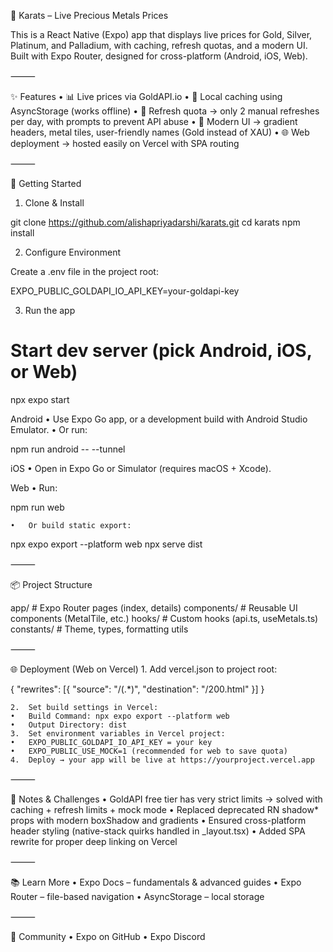 💎 Karats – Live Precious Metals Prices

This is a React Native (Expo) app that displays live prices for Gold, Silver, Platinum, and Palladium, with caching, refresh quotas, and a modern UI.
Built with Expo Router, designed for cross-platform (Android, iOS, Web).

⸻

✨ Features
	•	📊 Live prices via GoldAPI.io
	•	💾 Local caching using AsyncStorage (works offline)
	•	🔄 Refresh quota → only 2 manual refreshes per day, with prompts to prevent API abuse
	•	🎨 Modern UI → gradient headers, metal tiles, user-friendly names (Gold instead of XAU)
	•	🌐 Web deployment → hosted easily on Vercel with SPA routing

⸻

🚀 Getting Started

1. Clone & Install

git clone https://github.com/alishapriyadarshi/karats.git
cd karats
npm install

2. Configure Environment

Create a .env file in the project root:

EXPO_PUBLIC_GOLDAPI_IO_API_KEY=your-goldapi-key

3. Run the app

# Start dev server (pick Android, iOS, or Web)
npx expo start

Android
	•	Use Expo Go app, or a development build with Android Studio Emulator.
	•	Or run:

npm run android -- --tunnel



iOS
	•	Open in Expo Go or Simulator (requires macOS + Xcode).

Web
	•	Run:

npm run web


	•	Or build static export:

npx expo export --platform web
npx serve dist



⸻

📦 Project Structure

app/               # Expo Router pages (index, details)
components/        # Reusable UI components (MetalTile, etc.)
hooks/             # Custom hooks (api.ts, useMetals.ts)
constants/         # Theme, types, formatting utils


⸻

🌐 Deployment (Web on Vercel)
	1.	Add vercel.json to project root:

{
  "rewrites": [{ "source": "/(.*)", "destination": "/200.html" }]
}


	2.	Set build settings in Vercel:
	•	Build Command: npx expo export --platform web
	•	Output Directory: dist
	3.	Set environment variables in Vercel project:
	•	EXPO_PUBLIC_GOLDAPI_IO_API_KEY = your key
	•	EXPO_PUBLIC_USE_MOCK=1 (recommended for web to save quota)
	4.	Deploy → your app will be live at https://yourproject.vercel.app

⸻

🧠 Notes & Challenges
	•	GoldAPI free tier has very strict limits → solved with caching + refresh limits + mock mode
	•	Replaced deprecated RN shadow* props with modern boxShadow and gradients
	•	Ensured cross-platform header styling (native-stack quirks handled in _layout.tsx)
	•	Added SPA rewrite for proper deep linking on Vercel

⸻

📚 Learn More
	•	Expo Docs – fundamentals & advanced guides
	•	Expo Router – file-based navigation
	•	AsyncStorage – local storage

⸻

👥 Community
	•	Expo on GitHub
	•	Expo Discord
